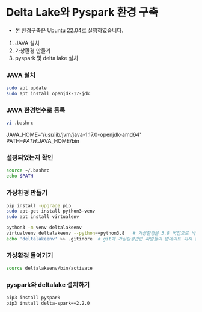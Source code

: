 # Delta Lake와 Pyspark 환경 구축
- 본 환경구축은 Ubuntu 22.04로 실행하였습니다.
1. JAVA 설치
2. 가상환경 만들기
3. pyspark 및 delta lake 설치

### JAVA 설치
```bash
sudo apt update
sudo apt install openjdk-17-jdk
```

### JAVA 환경변수로 등록
```bash
vi .bashrc
```
JAVA_HOME='/usr/lib/jvm/java-1.17.0-openjdk-amd64'
PATH=$PATH:$JAVA_HOME/bin

### 설정되었는지 확인
```bash
source ~/.bashrc
echo $PATH
```

### 가상환경 만들기
```bash
pip install -upgrade pip
sudo apt-get install python3-venv
sudo apt install virtualenv

python3 -m venv deltalakeenv
virtualvenv deltalakeenv --python==python3.8   # 가상환경을 3.8 버전으로 바꿈
echo 'deltalakeenv' >> .gitinore  # git에 가상환경관련 파일들이 업데이트 되지 않도록 함
```

### 가상환경 들어가기
```bash
source deltalakeenv/bin/activate
```

### pyspark와 deltalake 설치하기
```bash
pip3 install pyspark
pip3 install delta-spark==2.2.0
```